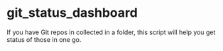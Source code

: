 # git_status_dashboard
If you have Git repos in collected in a folder, this script will help you get status of those in one go.
